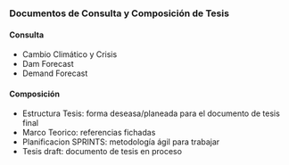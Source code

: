 ### Documentos de Consulta y Composición de Tesis

#### Consulta
- Cambio Climático y Crisis
- Dam Forecast
- Demand Forecast

#### Composición
- Estructura Tesis: forma deseasa/planeada para el documento de tesis final
- Marco Teorico: referencias fichadas
- Planificacion SPRINTS: metodología ágil para trabajar
- Tesis draft: documento de tesis en proceso